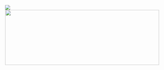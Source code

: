 
<div>
<img src="https://github-readme-stats.vercel.app/api?username=claenio&show_icons=true&theme=merko"/>
<img height="180em" width="500em" src="https://github-readme-stats.vercel.app/api/top-langs/?username=claenio&layout=compact&langs_count=7&theme=merko"/>
</div>


